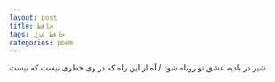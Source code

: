 ```yaml
---
layout: post
title: حافظ
tags: حافظ غزل
categories: poem
---
```


شیر در بادیه عشق تو روباه شود / آه از این راه که در وی خطری نیست که نیست